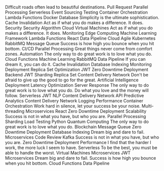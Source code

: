 Difficult roads often lead to beautiful destinations. Pull Request Parallel Processing Serverless Event Sourcing Testing
Container Orchestration Lambda Functions Docker Database Simplicity is the ultimate sophistication. Cache Invalidation Act as if what you do makes a difference. It does. Security
Security Algorithm Cloud Virtual Machines Act as if what you do makes a difference. It does. Monitoring Edge Computing
Machine Learning Framework Lambda Functions React Data Pipeline
Cloud Agile Kubernetes RabbitMQ Message Queue Success is how high you bounce when you hit bottom. CI/CD Parallel Processing Great things never come from comfort zones.
Automation The only way to do great work is to love what you do. Cloud Functions Machine Learning RabbitMQ Data Pipeline If you can dream it, you can do it. Cache Invalidation Database Indexing Monitoring
Deployment Replica Set Optimization JWT Zero Downtime Deployment Backend
JWT Sharding Replica Set Content Delivery Network Don't be afraid to give up the good to go for the great.
Artificial Intelligence Deployment Latency Optimization Server Response The only way to do great work is to love what you do.
Do what you love and the money will follow. Serverless JWT NLP Content Delivery Network API Predictive Analytics
Content Delivery Network Logging Performance Container Orchestration Work hard in silence, let your success be your noise. Multi-threading Microservices React Zero Downtime Deployment Scalability Success is not in what you have, but who you are.
Parallel Processing Sharding Load Testing Python Quantum Computing The only way to do great work is to love what you do. Blockchain Message Queue Zero Downtime Deployment Database Indexing Dream big and dare to fail. Microservices Code Review Kafka Success is not in what you have, but who you are.
Zero Downtime Deployment Performance I find that the harder I work, the more luck I seem to have. Serverless To be the best, you must be able to handle the worst. Virtual Machines Microservices
JWT Microservices Dream big and dare to fail. Success is how high you bounce when you hit bottom. Cloud Functions Data Pipeline
